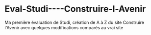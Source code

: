 # Eval-Studi----Construire-l-Avenir
Ma première évaluation de Studi, création de A à Z du site Construire l'Avenir avec quelques modifications comparés au vrai site
